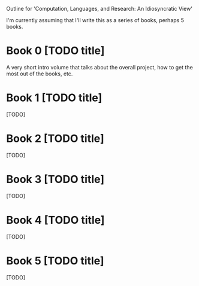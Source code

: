 Outline for 'Computation, Languages, and Research: An Idiosyncratic View'

I'm currently assuming that I'll write this as a series of books, perhaps 5 books.

# Book 0 [TODO title]

A very short intro volume that talks about the overall project, how to get the most out of the books, etc.

# Book 1 [TODO title]

[TODO]

# Book 2 [TODO title]

[TODO]

# Book 3 [TODO title]

[TODO]

# Book 4 [TODO title]

[TODO]

# Book 5 [TODO title]

[TODO]

